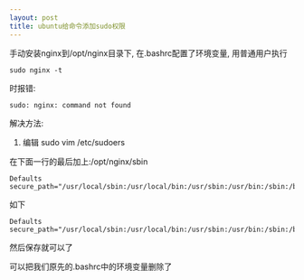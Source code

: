 ```yaml
---
layout: post
title: ubuntu给命令添加sudo权限
---
```



手动安装nginx到/opt/nginx目录下, 在.bashrc配置了环境变量, 用普通用户执行

    sudo nginx -t

时报错:

    sudo: nginx: command not found

解决方法:

1. 编辑 sudo vim /etc/sudoers

在下面一行的最后加上:/opt/nginx/sbin
    
    Defaults   secure_path="/usr/local/sbin:/usr/local/bin:/usr/sbin:/usr/bin:/sbin:/bin"

如下

    Defaults    secure_path="/usr/local/sbin:/usr/local/bin:/usr/sbin:/usr/bin:/sbin:/bin:/opt/nginx/sbin"

然后保存就可以了

可以把我们原先的.bashrc中的环境变量删除了

